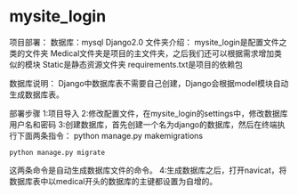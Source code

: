 # mysite_login
项目部署：
数据库：mysql
Django2.0
文件夹介绍：
mysite_login是配置文件之类的文件夹
Medical文件夹是项目的主文件夹，之后我们还可以根据需求增加类似的模块
Static是静态资源文件夹
requirements.txt是项目的依赖包

数据库说明：
Django中数据库表不需要自己创建，Django会根据model模块自动生成数据库表。

部署步骤
1:项目导入
2:修改配置文件，在mysite_login的settings中，修改数据库用户名和密码
3:创建数据库，首先创建一个名为django的数据库，然后在终端执行下面两条指令：
	python manage.py makemigrations
 
	python manage.py migrate
这两条命令是自动生成数据库文件的命令。
4:生成数据库之后，打开navicat，将数据库表中以medical开头的数据库的主键都设置为自增的。
